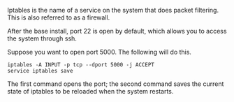 Iptables is the name of a service on the system that does packet filtering.
This is also referred to as a firewall.

After the base install, port 22 is open by default,
which allows you to access the system through ssh.

Suppose you want to open port 5000.  The following will do this.

    iptables -A INPUT -p tcp --dport 5000 -j ACCEPT
    service iptables save
    
The first command opens the port; the second command saves the
current state of iptables to be reloaded when the system restarts.


